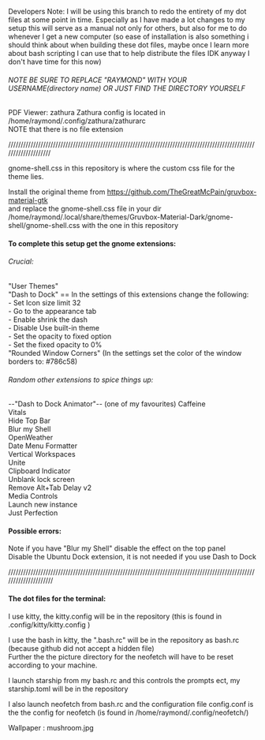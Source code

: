 Developers Note: I will be using this branch to redo the entirety of my dot files at some point in time. 
Especially as I have made a lot changes to my setup this will serve as a manual not only for others, but also for me to do whenever I get a new computer 
(so ease of installation is also something i should think about when building these dot files, maybe once I learn more about bash scripting I can use that to help distribute the files IDK anyway I don't have time for this now)











###### NOTE BE SURE TO REPLACE "RAYMOND" WITH YOUR USERNAME(directory name) OR JUST FIND THE DIRECTORY YOURSELF 


PDF Viewer: zathura 
Zathura config is located in /home/raymond/.config/zathura/zathurarc<br />
NOTE that there is no file extension<br />


////////////////////////////////////////////////////////////////////////////////////////////////////////////////////


gnome-shell.css in this repository is where the custom css file for the theme lies.

Install the original theme from https://github.com/TheGreatMcPain/gruvbox-material-gtk <br />
and replace the gnome-shell.css file in your dir  <br />
/home/raymond/.local/share/themes/Gruvbox-Material-Dark/gnome-shell/gnome-shell.css with the one in this repository 


#### To complete this setup get the gnome extensions: <br />
###### Crucial: <br />
"User Themes" <br />
"Dash to Dock" == In the settings of this extensions change the following: <br />
			  - Set Icon size limit 32 <br />
			  - Go to the appearance tab <br />
			  - Enable shrink the dash <br />
			  - Disable Use built-in theme <br />
			  - Set the opacity to fixed option <br />
			  - Set the fixed opacity to 0% <br />
"Rounded Window Corners" (In the settings set the color of the window borders to: #786c58)  <br />

###### Random other extensions to spice things up: 
--"Dash to Dock Animator"-- (one of my favourites)
Caffeine <br />
Vitals  <br />
Hide Top Bar <br />
Blur my Shell <br />
OpenWeather <br />
Date Menu Formatter <br />
Vertical Workspaces <br />
Unite <br />
Clipboard Indicator <br />
Unblank lock screen <br />
Remove Alt+Tab Delay v2 <br />
Media Controls <br />
Launch new instance <br />
Just Perfection <br />
 
#### Possible errors:  <br />
Note if you have "Blur my Shell" disable the effect on the top panel  <br />
Disable the Ubuntu Dock extension, it is not needed if you use Dash to Dock <br />


/////////////////////////////////////////////////////////////////////////////////////////////////////////////////////

#### The dot files for the terminal: 

I use kitty, the kitty.config will be in the repository (this is found in .config/kitty/kitty.config ) 

I use the bash in kitty, the ".bash.rc" will be in the repository as bash.rc (because github did not accept a hidden file) <br />
Further the the picture directory for the neofetch will have to be reset according to your machine. 

I launch starship from my bash.rc and this controls the prompts ect, my starship.toml will be in the repository 

I also launch neofetch from bash.rc and the configuration file config.conf is the the config for neofetch (is found in 
/home/raymond/.config/neofetch/)

Wallpaper : mushroom.jpg
